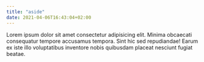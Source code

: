 ```yaml
---
title: "aside"
date: 2021-04-06T16:43:04+02:00
---
```


Lorem ipsum dolor sit amet consectetur adipisicing elit. Minima obcaecati consequatur tempore accusamus tempora. Sint hic sed repudiandae! Earum ex iste illo voluptatibus inventore nobis quibusdam placeat nesciunt fugiat beatae.